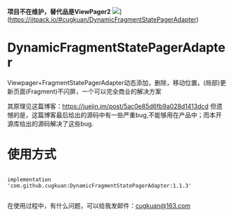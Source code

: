 **项目不在维护，替代品是ViewPager2**
![](https://jitpack.io/v/cugkuan/DynamicFragmentStatePagerAdapter.svg)](https://jitpack.io/#cugkuan/DynamicFragmentStatePagerAdapter)
# DynamicFragmentStatePagerAdapter
Viewpager+FragmentStatePagerAdapter动态添加，删除，移动位置，(局部)更新页面(Fragment)不闪屏，一个可以完全商业的解决方案

其原理见这篇博客：https://juejin.im/post/5ac0e85d6fb9a028d1413dcd 但遗憾的是，这篇博客最后给出的源码中有一些严重bug,不能够用在产品中；而本开源库给出的源码解决了这些bug.

# 使用方式

```

implementation 'com.github.cugkuan:DynamicFragmentStatePagerAdapter:1.1.3'
	
```


在使用过程中，有什么问题，可以给我发邮件：cugkuan@163.com
